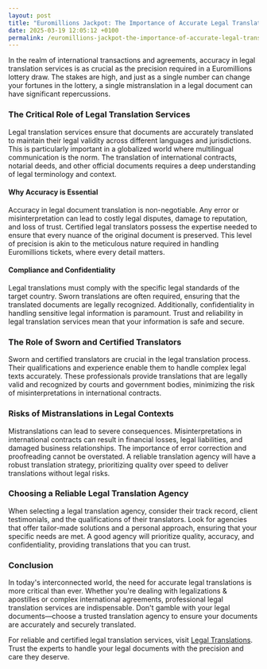 ```yaml
---
layout: post
title: "Euromillions Jackpot: The Importance of Accurate Legal Translations"
date: 2025-03-19 12:05:12 +0100
permalink: /euromillions-jackpot-the-importance-of-accurate-legal-translations/
---
```



In the realm of international transactions and agreements, accuracy in legal translation services is as crucial as the precision required in a Euromillions lottery draw. The stakes are high, and just as a single number can change your fortunes in the lottery, a single mistranslation in a legal document can have significant repercussions.

### The Critical Role of Legal Translation Services

Legal translation services ensure that documents are accurately translated to maintain their legal validity across different languages and jurisdictions. This is particularly important in a globalized world where multilingual communication is the norm. The translation of international contracts, notarial deeds, and other official documents requires a deep understanding of legal terminology and context.

#### Why Accuracy is Essential

Accuracy in legal document translation is non-negotiable. Any error or misinterpretation can lead to costly legal disputes, damage to reputation, and loss of trust. Certified legal translators possess the expertise needed to ensure that every nuance of the original document is preserved. This level of precision is akin to the meticulous nature required in handling Euromillions tickets, where every detail matters.

#### Compliance and Confidentiality

Legal translations must comply with the specific legal standards of the target country. Sworn translations are often required, ensuring that the translated documents are legally recognized. Additionally, confidentiality in handling sensitive legal information is paramount. Trust and reliability in legal translation services mean that your information is safe and secure.

### The Role of Sworn and Certified Translators

Sworn and certified translators are crucial in the legal translation process. Their qualifications and experience enable them to handle complex legal texts accurately. These professionals provide translations that are legally valid and recognized by courts and government bodies, minimizing the risk of misinterpretations in international contracts.

### Risks of Mistranslations in Legal Contexts

Mistranslations can lead to severe consequences. Misinterpretations in international contracts can result in financial losses, legal liabilities, and damaged business relationships. The importance of error correction and proofreading cannot be overstated. A reliable translation agency will have a robust translation strategy, prioritizing quality over speed to deliver translations without legal risks.

### Choosing a Reliable Legal Translation Agency

When selecting a legal translation agency, consider their track record, client testimonials, and the qualifications of their translators. Look for agencies that offer tailor-made solutions and a personal approach, ensuring that your specific needs are met. A good agency will prioritize quality, accuracy, and confidentiality, providing translations that you can trust.

### Conclusion

In today's interconnected world, the need for accurate legal translations is more critical than ever. Whether you're dealing with legalizations & apostilles or complex international agreements, professional legal translation services are indispensable. Don't gamble with your legal documents—choose a trusted translation agency to ensure your documents are accurately and securely translated.

For reliable and certified legal translation services, visit [Legal Translations](https://www.legaltranslations.be/). Trust the experts to handle your legal documents with the precision and care they deserve.